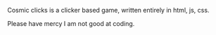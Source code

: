 Cosmic clicks is a clicker based game,
written entirely in html, js, css.

Please have mercy I am not good at coding.

